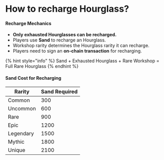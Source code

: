 # How to recharge Hourglass?

#### **Recharge Mechanics**

* **Only exhausted Hourglasses can be recharged.**
* Players use **Sand** to recharge an Hourglass.
* Workshop rarity determines the Hourglass rarity it can recharge.
* Players need to sign an **on-chain transaction** for recharging.

{% hint style="info" %}
Sand + Exhausted Hourglass + Rare Workshop = Full Rare Hourglass
{% endhint %}

#### **Sand Cost for Recharging**

| Rarity    | Sand Required |
| --------- | ------------- |
| Common    | 300           |
| Uncommon  | 600           |
| Rare      | 900           |
| Epic      | 1200          |
| Legendary | 1500          |
| Mythic    | 1800          |
| Unique    | 2100          |
